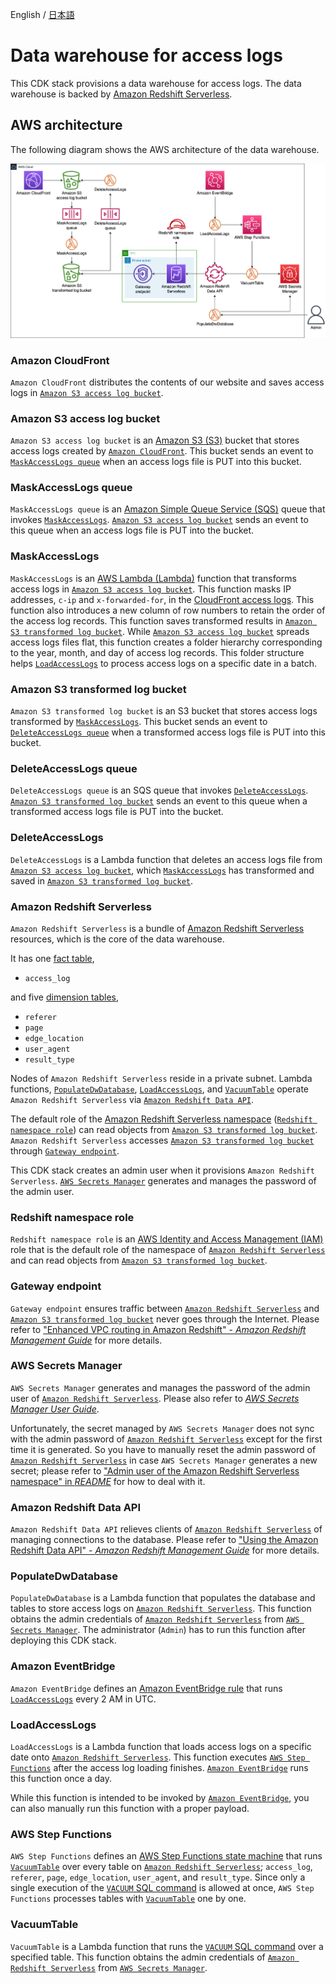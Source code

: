 English / [日本語](./data-warehouse.ja.md)

# Data warehouse for access logs

This CDK stack provisions a data warehouse for access logs.
The data warehouse is backed by [Amazon Redshift Serverless](https://aws.amazon.com/redshift/redshift-serverless/).

## AWS architecture

The following diagram shows the AWS architecture of the data warehouse.

![AWS architecture for data warehouse](./data-warehouse-aws-architecture.png)

### Amazon CloudFront

`Amazon CloudFront` distributes the contents of our website and saves access logs in [`Amazon S3 access log bucket`](#amazon-s3-access-log-bucket).

### Amazon S3 access log bucket

`Amazon S3 access log bucket` is an [Amazon S3 (S3)](https://aws.amazon.com/s3/) bucket that stores access logs created by [`Amazon CloudFront`](#amazon-cloudfront).
This bucket sends an event to [`MaskAccessLogs queue`](#maskaccesslogs-queue) when an access logs file is PUT into this bucket.

### MaskAccessLogs queue

`MaskAccessLogs queue` is an [Amazon Simple Queue Service (SQS)](https://docs.aws.amazon.com/AWSSimpleQueueService/latest/SQSDeveloperGuide/welcome.html) queue that invokes [`MaskAccessLogs`](#maskaccesslogs).
[`Amazon S3 access log bucket`](#amazon-s3-access-log-bucket) sends an event to this queue when an access logs file is PUT into the bucket.

### MaskAccessLogs

`MaskAccessLogs` is an [AWS Lambda (Lambda)](https://docs.aws.amazon.com/lambda/latest/dg/welcome.html) function that transforms access logs in [`Amazon S3 access log bucket`](#amazon-s3-access-log-bucket).
This function masks IP addresses, `c-ip` and `x-forwarded-for`, in the [CloudFront access logs](https://docs.aws.amazon.com/AmazonCloudFront/latest/DeveloperGuide/AccessLogs.html#LogFileFormat).
This function also introduces a new column of row numbers to retain the order of the access log records.
This function saves transformed results in [`Amazon S3 transformed log bucket`](#amazon-s3-transformed-log-bucket).
While [`Amazon S3 access log bucket`](#amazon-s3-access-log-bucket) spreads access logs files flat, this function creates a folder hierarchy corresponding to the year, month, and day of access log records.
This folder structure helps [`LoadAccessLogs`](#loadaccesslogs) to process access logs on a specific date in a batch.

### Amazon S3 transformed log bucket

`Amazon S3 transformed log bucket` is an S3 bucket that stores access logs transformed by [`MaskAccessLogs`](#maskaccesslogs).
This bucket sends an event to [`DeleteAccessLogs queue`](#deleteaccesslogs-queue) when a transformed access logs file is PUT into this bucket.

### DeleteAccessLogs queue

`DeleteAccessLogs queue` is an SQS queue that invokes [`DeleteAccessLogs`](#deleteaccesslogs).
[`Amazon S3 transformed log bucket`](#amazon-s3-transformed-log-bucket) sends an event to this queue when a transformed access logs file is PUT into the bucket.

### DeleteAccessLogs

`DeleteAccessLogs` is a Lambda function that deletes an access logs file from [`Amazon S3 access log bucket`](#amazon-s3-access-log-bucket), which [`MaskAccessLogs`](#maskaccesslogs) has transformed and saved in [`Amazon S3 transformed log bucket`](#amazon-s3-transformed-log-bucket).

### Amazon Redshift Serverless

`Amazon Redshift Serverless` is a bundle of [Amazon Redshift Serverless](https://aws.amazon.com/redshift/) resources, which is the core of the data warehouse.

It has one [fact table](https://en.wikipedia.org/wiki/Fact_table),
- `access_log`

and five [dimension tables](https://en.wikipedia.org/wiki/Dimension_(data_warehouse)),
- `referer`
- `page`
- `edge_location`
- `user_agent`
- `result_type`

Nodes of `Amazon Redshift Serverless` reside in a private subnet.
Lambda functions, [`PopulateDwDatabase`](#populatedwdatabase), [`LoadAccessLogs`](#loadaccesslogs), and [`VacuumTable`](#vacuumtable) operate `Amazon Redshift Serverless` via [`Amazon Redshift Data API`](#amazon-redshift-data-api).

The default role of the [Amazon Redshift Serverless namespace](https://docs.aws.amazon.com/redshift/latest/mgmt/serverless-workgroup-namespace.html) ([`Redshift namespace role`](#redshift-namespace-role)) can read objects from [`Amazon S3 transformed log bucket`](#amazon-s3-transformed-log-bucket).
`Amazon Redshift Serverless` accesses [`Amazon S3 transformed log bucket`](#amazon-s3-transformed-log-bucket) through [`Gateway endpoint`](#gateway-endpoint).

This CDK stack creates an admin user when it provisions `Amazon Redshift Serverless`.
[`AWS Secrets Manager`](#aws-secrets-manager) generates and manages the password of the admin user.

### Redshift namespace role

`Redshift namespace role` is an [AWS Identity and Access Management (IAM)](https://docs.aws.amazon.com/IAM/latest/UserGuide/introduction.html) role that is the default role of the namespace of [`Amazon Redshift Serverless`](#amazon-redshift-serverless) and can read objects from [`Amazon S3 transformed log bucket`](#amazon-s3-transformed-log-bucket).

### Gateway endpoint

`Gateway endpoint` ensures traffic between [`Amazon Redshift Serverless`](#amazon-redshift-serverless) and [`Amazon S3 transformed log bucket`](#amazon-s3-transformed-log-bucket) never goes through the Internet.
Please refer to ["Enhanced VPC routing in Amazon Redshift" - *Amazon Redshift Management Guide*](https://docs.aws.amazon.com/redshift/latest/mgmt/enhanced-vpc-routing.html) for more details.

### AWS Secrets Manager

`AWS Secrets Manager` generates and manages the password of the admin user of [`Amazon Redshift Serverless`](#amazon-redshift-serverless).
Please also refer to [*AWS Secrets Manager User Guide*](https://docs.aws.amazon.com/secretsmanager/latest/userguide/intro.html).

Unfortunately, the secret managed by `AWS Secrets Manager` does not sync with the admin password of [`Amazon Redshift Serverless`](#amazon-redshift-serverless) except for the first time it is generated.
So you have to manually reset the admin password of [`Amazon Redshift Serverless`](#amazon-redshift-serverless) in case `AWS Secrets Manager` generates a new secret; please refer to ["Admin user of the Amazon Redshift Serverless namespace" in *README*](../README.md#admin-user-of-the-amazon-redshift-serverless-namespace) for how to deal with it.

### Amazon Redshift Data API

`Amazon Redshift Data API` relieves clients of [`Amazon Redshift Serverless`](#amazon-redshift-serverless) of managing connections to the database.
Please refer to ["Using the Amazon Redshift Data API" - *Amazon Redshift Management Guide*](https://docs.aws.amazon.com/redshift/latest/mgmt/data-api.html) for more details.

### PopulateDwDatabase

`PopulateDwDatabase` is a Lambda function that populates the database and tables to store access logs on [`Amazon Redshift Serverless`](#amazon-redshift-serverless).
This function obtains the admin credentials of [`Amazon Redshift Serverless`](#amazon-redshift-serverless) from [`AWS Secrets Manager`](#aws-secrets-manager).
The administrator (`Admin`) has to run this function after deploying this CDK stack.

### Amazon EventBridge

`Amazon EventBridge` defines an [Amazon EventBridge rule](https://docs.aws.amazon.com/eventbridge/latest/userguide/eb-create-rule-schedule.html) that runs [`LoadAccessLogs`](#loadaccesslogs) every 2 AM in UTC.

### LoadAccessLogs

`LoadAccessLogs` is a Lambda function that loads access logs on a specific date onto [`Amazon Redshift Serverless`](#amazon-redshift-serverless).
This function executes [`AWS Step Functions`](#aws-step-functions) after the access log loading finishes.
[`Amazon EventBridge`](#amazon-eventbridge) runs this function once a day.

While this function is intended to be invoked by [`Amazon EventBridge`](#amazon-eventbridge), you can also manually run this function with a proper payload.

### AWS Step Functions

`AWS Step Functions` defines an [AWS Step Functions state machine](https://docs.aws.amazon.com/step-functions/latest/dg/welcome.html) that runs [`VacuumTable`](#vacuumtable) over every table on [`Amazon Redshift Serverless`](#amazon-redshift-serverless); `access_log`, `referer`, `page`, `edge_location`, `user_agent`, and `result_type`.
Since only a single execution of the [`VACUUM` SQL command](https://docs.aws.amazon.com/redshift/latest/dg/r_VACUUM_command.html) is allowed at once, `AWS Step Functions` processes tables with [`VacuumTable`](#vacuumtable) one by one.

### VacuumTable

`VacuumTable` is a Lambda function that runs the [`VACUUM` SQL command](https://docs.aws.amazon.com/redshift/latest/dg/r_VACUUM_command.html) over a specified table.
This function obtains the admin credentials of [`Amazon Redshift Serverless`](#amazon-redshift-serverless) from [`AWS Secrets Manager`](#aws-secrets-manager).